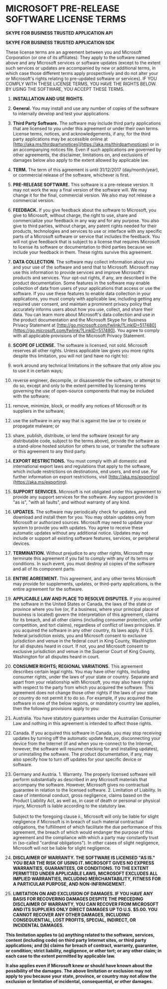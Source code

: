 # MICROSOFT PRE-RELEASE SOFTWARE LICENSE TERMS

**SKYPE FOR BUSINESS TRUSTED APPLICATION API**

**SKYPE FOR BUSINESS TRUSTED APPLICATION SDK**

These license terms are an agreement between you and Microsoft Corporation (or one of its affiliates). They apply to the software named above and any Microsoft services or software updates (except to the extent such services or updates are accompanied by new or additional terms, in which case those different terms apply prospectively and do not alter your or Microsoft&#39;s rights relating to pre-updated software or services). IF YOU COMPLY WITH THESE LICENSE TERMS, YOU HAVE THE RIGHTS BELOW.  BY USING THE SOFTWARE, YOU ACCEPT THESE TERMS.

1. **INSTALLATION AND USE RIGHTS.**
  1. **General.** You may install and use any number of copies of the software to internally develop and test your applications.
  2. **Third Party Software.** The software may include third party applications that are licensed to you under this agreement or under their own terms. License terms, notices, and acknowledgements, if any, for the third party applications may be accessible online at [http://aka.ms/thirdpartynotices](https://aka.ms/thirdpartynotices) or in an accompanying notices file. Even if such applications are governed by other agreements, the disclaimer, limitations on, and exclusions of damages below also apply to the extent allowed by applicable law.
2. **TERM.** The term of this agreement is until 31/12/2017 (day/month/year), or commercial release of the software, whichever is first.
3. **PRE-RELEASE SOFTWARE.** This software is a pre-release version. It may not work the way a final version of the software will. We may change it for the final, commercial version. We also may not release a commercial version.
4. **FEEDBACK.** If you give feedback about the software to Microsoft, you give to Microsoft, without charge, the right to use, share and commercialize your feedback in any way and for any purpose. You also give to third parties, without charge, any patent rights needed for their products, technologies and services to use or interface with any specific parts of a Microsoft software or service that includes the feedback. You will not give feedback that is subject to a license that requires Microsoft to license its software or documentation to third parties because we include your feedback in them. These rights survive this agreement.
5. **DATA COLLECTION**. The software may collect information about you and your use of the software and send that to Microsoft. Microsoft may use this information to provide services and improve Microsoft&#39;s products and services. Your opt-out rights, if any, are described in the product documentation. Some features in the software may enable collection of data from users of your applications that access or use the software. If you use these features to enable data collection in your applications, you must comply with applicable law, including getting any required user consent, and maintain a prominent privacy policy that accurately informs users about how you use, collect, and share their data. You can learn more about Microsoft&#39;s data collection and use in the product documentation and the Microsoft Skype for Business Privacy Statement at [http://go.microsoft.com/fwlink/?LinkID=517480](https://go.microsoft.com/fwlink/?LinkID=517480). You agree to comply with all applicable provisions of the Microsoft Privacy Statement.
6. **SCOPE OF LICENSE.** The software is licensed, not sold. Microsoft reserves all other rights. Unless applicable law gives you more rights despite this limitation, you will not (and have no right to):
  1. work around any technical limitations in the software that only allow you to use it in certain ways;
  2. reverse engineer, decompile, or disassemble the software, or attempt to do so, except and only to the extent permitted by licensing terms governing the use of open-source components that may be included with the software;
  3. remove, minimize, block, or modify any notices of Microsoft or its suppliers in the software;
  4. use the software in any way that is against the law or to create or propagate malware; or
  5. share, publish, distribute, or lend the software (except for any distributable code, subject to the terms above), provide the software as a stand-alone hosted solution for others to use, or transfer the software or this agreement to any third party.
7. **EXPORT RESTRICTIONS.** You must comply with all domestic and international export laws and regulations that apply to the software, which include restrictions on destinations, end users, and end use. For further information on export restrictions, visit [http://aka.ms/exporting](https://aka.ms/exporting).
8. **SUPPORT SERVICES.** Microsoft is not obligated under this agreement to provide any support services for the software. Any support provided is &quot;as is&quot;, &quot;with all faults&quot;, and without warranty of any kind.
9. **UPDATES.** The software may periodically check for updates, and download and install them for you. You may obtain updates only from Microsoft or authorized sources. Microsoft may need to update your system to provide you with updates. You agree to receive these automatic updates without any additional notice. Updates may not include or support all existing software features, services, or peripheral devices.
10. **TERMINATION.** Without prejudice to any other rights, Microsoft may terminate this agreement if you fail to comply with any of its terms or conditions. In such event, you must destroy all copies of the software and all of its component parts.
11. **ENTIRE AGREEMENT.** This agreement, and any other terms Microsoft may provide for supplements, updates, or third-party applications, is the entire agreement for the software.
12. **APPLICABLE LAW AND PLACE TO RESOLVE DISPUTES.** If you acquired the software in the United States or Canada, the laws of the state or province where you live (or, if a business, where your principal place of business is located) govern the interpretation of this agreement, claims for its breach, and all other claims (including consumer protection, unfair competition, and tort claims), regardless of conflict of laws principles. If you acquired the software in any other country, its laws apply. If U.S. federal jurisdiction exists, you and Microsoft consent to exclusive jurisdiction and venue in the federal court in King County, Washington for all disputes heard in court. If not, you and Microsoft consent to exclusive jurisdiction and venue in the Superior Court of King County, Washington for all disputes heard in court.
13. **CONSUMER RIGHTS; REGIONAL VARIATIONS.** This agreement describes certain legal rights. You may have other rights, including consumer rights, under the laws of your state or country. Separate and apart from your relationship with Microsoft, you may also have rights with respect to the party from which you acquired the software. This agreement does not change those other rights if the laws of your state or country do not permit it to do so. For example, if you acquired the software in one of the below regions, or mandatory country law applies, then the following provisions apply to you:
  1. Australia. You have statutory guarantees under the Australian Consumer Law and nothing in this agreement is intended to affect those rights.
  2. Canada. If you acquired this software in Canada, you may stop receiving updates by turning off the automatic update feature, disconnecting your device from the Internet (if and when you re-connect to the Internet, however, the software will resume checking for and installing updates), or uninstalling the software. The product documentation, if any, may also specify how to turn off updates for your specific device or software.
  3. Germany and Austria.
    1. Warranty. The properly licensed software will perform substantially as described in any Microsoft materials that accompany the software. However, Microsoft gives no contractual guarantee in relation to the licensed software.
    2. Limitation of Liability. In case of intentional conduct, gross negligence, claims based on the Product Liability Act, as well as, in case of death or personal or physical injury, Microsoft is liable according to the statutory law.<br/><br/>Subject to the foregoing clause ii., Microsoft will only be liable for slight negligence if Microsoft is in breach of such material contractual obligations, the fulfillment of which facilitate the due performance of this agreement, the breach of which would endanger the purpose of this agreement and the compliance with which a party may constantly trust in (so-called &quot;cardinal obligations&quot;). In other cases of slight negligence, Microsoft will not be liable for slight negligence.

14. **DISCLAIMER OF WARRANTY. THE SOFTWARE IS LICENSED &quot;AS IS.&quot; YOU BEAR THE RISK OF USING IT. MICROSOFT GIVES NO EXPRESS WARRANTIES, GUARANTEES, OR CONDITIONS. TO THE EXTENT PERMITTED UNDER APPLICABLE LAWS, MICROSOFT EXCLUDES ALL IMPLIED WARRANTIES, INCLUDING MERCHANTABILITY, FITNESS FOR A PARTICULAR PURPOSE, AND NON-INFRINGEMENT.**
15. **LIMITATION ON AND EXCLUSION OF DAMAGES. IF YOU HAVE ANY BASIS FOR RECOVERING DAMAGES DESPITE THE PRECEDING DISCLAIMER OF WARRANTY, YOU CAN RECOVER FROM MICROSOFT AND ITS SUPPLIERS ONLY DIRECT DAMAGES UP TO U.S. $5.00. YOU CANNOT RECOVER ANY OTHER DAMAGES, INCLUDING CONSEQUENTIAL, LOST PROFITS, SPECIAL, INDIRECT, OR INCIDENTAL DAMAGES.**

**This limitation applies to (a) anything related to the software, services, content (including code) on third party Internet sites, or third party applications; and (b) claims for breach of contract, warranty, guarantee, or condition; strict liability, negligence, or other tort; or any other claim; in each case to the extent permitted by applicable law.**

**It also applies even if Microsoft knew or should have known about the possibility of the damages. The above limitation or exclusion may not apply to you because your state, province, or country may not allow the exclusion or limitation of incidental, consequential, or other damages.**

